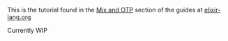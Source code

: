 This is the tutorial found in the
[Mix and OTP](https://elixir-lang.org/getting-started/mix-otp/introduction-to-mix.html)
section of the guides at
[elixir-lang.org](https://elixir-lang.org)

Currently WIP
